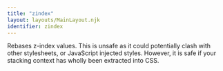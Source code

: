 ```yaml
---
title: "zindex"
layout: layouts/MainLayout.njk
identifier: zindex
---
```


<!-- This file was automatically generated. -->


Rebases z-index values. This is unsafe as it could potentially clash with other
stylesheets, or JavaScript injected styles. However, it is safe if your stacking
context has wholly been extracted into CSS.
